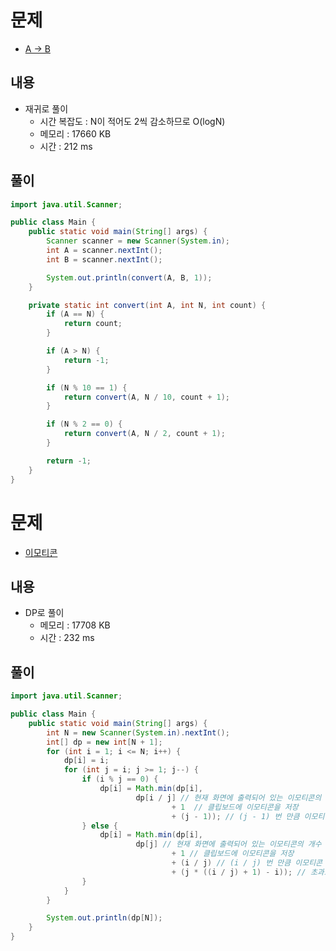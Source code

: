 # 문제
* [A -> B](https://www.acmicpc.net/problem/16953)

## 내용
- 재귀로 풀이
  - 시간 복잡도 : N이 적어도 2씩 감소하므로 O(logN)
  - 메모리 : 17660 KB
  - 시간 : 212 ms

## 풀이

```java
import java.util.Scanner;

public class Main {
    public static void main(String[] args) {
        Scanner scanner = new Scanner(System.in);
        int A = scanner.nextInt();
        int B = scanner.nextInt();

        System.out.println(convert(A, B, 1));
    }

    private static int convert(int A, int N, int count) {
        if (A == N) {
            return count;
        }

        if (A > N) {
            return -1;
        }

        if (N % 10 == 1) {
            return convert(A, N / 10, count + 1);
        }

        if (N % 2 == 0) {
            return convert(A, N / 2, count + 1);
        }

        return -1;
    }
}
```

# 문제
* [이모티콘](https://www.acmicpc.net/problem/14226)

## 내용
- DP로 풀이
  - 메모리 : 17708 KB
  - 시간 : 232 ms

## 풀이

```java
import java.util.Scanner;

public class Main {
    public static void main(String[] args) {
        int N = new Scanner(System.in).nextInt();
        int[] dp = new int[N + 1];
        for (int i = 1; i <= N; i++) {
            dp[i] = i;
            for (int j = i; j >= 1; j--) {
                if (i % j == 0) {
                    dp[i] = Math.min(dp[i],
                            dp[i / j] // 현재 화면에 출력되어 있는 이모티콘의 개수
                                    + 1  // 클립보드에 이모티콘을 저장
                                    + (j - 1)); // (j - 1) 번 만큼 이모티콘 붙여넣기
                } else {
                    dp[i] = Math.min(dp[i],
                            dp[j] // 현재 화면에 출력되어 있는 이모티콘의 개수
                                    + 1 // 클립보드에 이모티콘을 저장
                                    + (i / j) // (i / j) 번 만큼 이모티콘 붙여넣기
                                    + (j * ((i / j) + 1) - i)); // 초과로 출력한 이모티콘 제거
                }
            }
        }

        System.out.println(dp[N]);
    }
}

```

